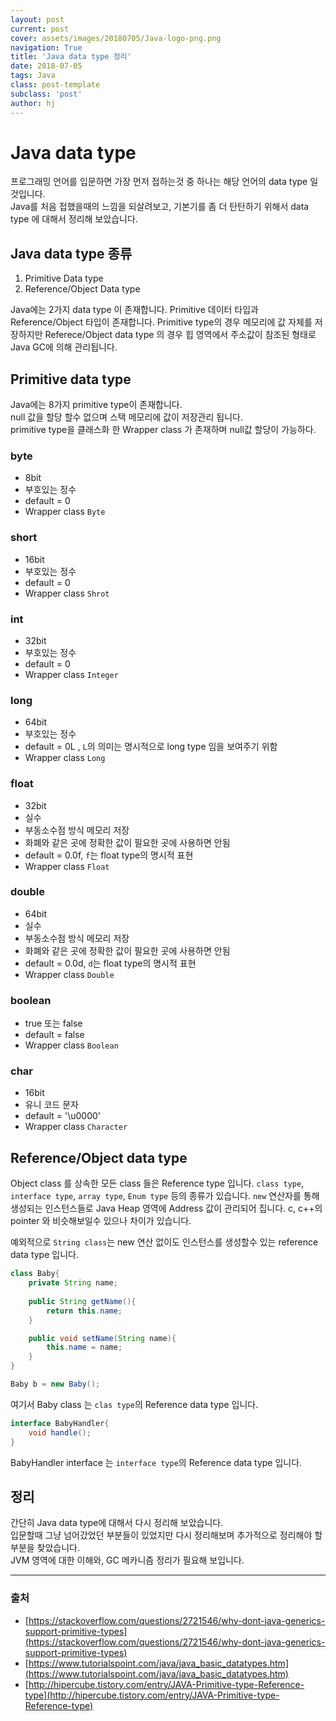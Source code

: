```yaml
---
layout: post
current: post
cover: assets/images/20180705/Java-logo-png.png
navigation: True
title: 'Java data type 정리'
date: 2018-07-05
tags: Java
class: post-template
subclass: 'post'
author: hj
---
```


# Java data type
프로그래밍 언어를 입문하면 가장 먼저 접하는것 중 하나는 해당 언어의 data type 일 것입니다.  
Java를 처음 접했을때의 느낌을 되살려보고, 기본기를 좀 더 탄탄하기 위해서 data type 에 대해서 정리해 보았습니다.

## Java data type 종류

1. Primitive Data type
2. Reference/Object Data type

Java에는 2가지 data type 이 존재합니다. 
Primitive 데이터 타입과 Reference/Object 타입이 존재합니다.
Primitive type의 경우 메모리에 값 자체를 저장하지만 Referece/Object data type 의 경우 힙 영역에서 주소값이 참조된 형태로 Java GC에 의해 관리됩니다.

## Primitive data type
Java에는 8가지 primitive type이 존재합니다.   
null 값을 할당 할수 없으며 스택 메모리에 값이 저장관리 됩니다.  
primitive type을 클래스화 한 Wrapper class 가 존재하며 null값 할당이 가능하다.

### byte
 * 8bit 
 * 부호있는 정수
 * default = 0
 * Wrapper class `Byte`
### short
 * 16bit
 * 부호있는 정수
 * default = 0
 * Wrapper class  `Shrot`
### int
 * 32bit
 * 부호있는 정수
 * default = 0
 * Wrapper class `Integer`
### long
 * 64bit
 * 부호있는 정수
 * default = 0L , `L`의 의미는 명시적으로 long type 임을 보여주기 위함
 * Wrapper class `Long`
### float
 * 32bit
 * 실수
 * 부동소수점 방식 메모리 저장
 * 화폐와 같은 곳에 정확한 값이 필요한 곳에 사용하면 안됨
 * default = 0.0f, `f`는 float type의 명시적 표현
 * Wrapper class `Float`
### double
 * 64bit
 * 실수
 * 부동소수점 방식 메모리 저장
 * 화폐와 같은 곳에 정확한 값이 필요한 곳에 사용하면 안됨
 * default = 0.0d, `d`는 float type의 명시적 표현
 * Wrapper class `Double`
### boolean
 * true 또는 false
 * default = false
 * Wrapper class `Boolean`
### char
 * 16bit 
 * 유니 코드 문자
 * default = '\u0000'
 * Wrapper class `Character`

## Reference/Object data type
Object class 를 상속한 모든 class 들은 Reference type 입니다.
`class type`, `interface type`, `array type`, `Enum type` 등의 종류가 있습니다.
`new` 연산자를 통해 생성되는 인스턴스들로 Java Heap 영역에 Address 값이 관리되어 집니다. 
c, c++의 pointer 와 비슷해보일수 있으나 차이가 있습니다.

예외적으로 `String class`는 new 연산 없이도 인스턴스를 생성할수 있는 reference data type 입니다.

``` java
class Baby{
	private String name;
	
	public String getName(){
		return this.name;
	}

	public void setName(String name){
		this.name = name;
	}
}

Baby b = new Baby();
```

여기서 Baby class 는 `clas type`의 Reference data type 입니다.

```java
interface BabyHandler{
	void handle();
}
```

BabyHandler interface 는 `interface type`의 Reference data type 입니다.

## 정리
간단히 Java data type에 대해서 다시 정리해 보았습니다.  
입문할때 그냥 넘어갔었던 부분들이 있었지만 다시 정리해보며 추가적으로 정리해야 할 부분을 찾았습니다.  
JVM 영역에 대한 이해와, GC 메카니즘 정리가 필요해 보입니다.

---

### 출처
* [https://stackoverflow.com/questions/2721546/why-dont-java-generics-support-primitive-types](https://stackoverflow.com/questions/2721546/why-dont-java-generics-support-primitive-types)
*   [https://www.tutorialspoint.com/java/java_basic_datatypes.htm](https://www.tutorialspoint.com/java/java_basic_datatypes.htm)
* [http://hipercube.tistory.com/entry/JAVA-Primitive-type-Reference-type](http://hipercube.tistory.com/entry/JAVA-Primitive-type-Reference-type)

	